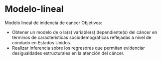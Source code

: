 # Modelo-lineal
Modelo lineal de inidencia de cancer 
Objetivos:
* Obtener un modelo de o la(s) variable(s) dependiente(s) del cáncer en términos de características sociodemográficas reflejadas a nivel de condado en Estados Unidos.
* Realizar inferencia sobre los regresores que permitan evidenciar desigualdades estructurales en la atención del cáncer.



